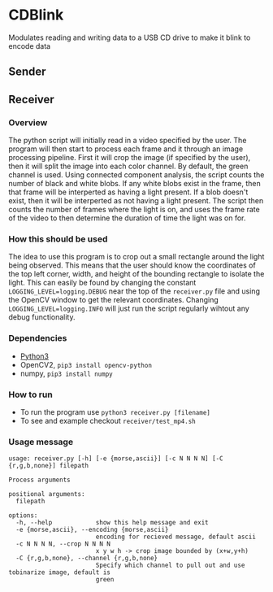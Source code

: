# CDBlink
Modulates reading and writing data to a USB CD drive to make it blink to encode data

## Sender

## Receiver

### Overview
The python script will initially read in a video specified by the user. The
program will then start to process each frame and it through an
image processing pipeline. First it will crop the image (if
specified by the user), then it will split the image into each color channel.
By default, the green channel is used. Using connected component analysis, the
script counts the number of black and white blobs. If any white blobs exist in
the frame, then that frame will be interperted as having a light present. If a
blob doesn't exist, then it will be interperted as not having a light present.
The script then counts the number of frames where the light is on, and uses the
frame rate of the video to then determine the duration of time the light was on
for.

### How this should be used
The idea to use this program is to crop out a small rectangle around the light
being observed. This means that the user should know the coordinates of the
top left corner, width, and height of the bounding rectangle to isolate the
light. This can easily be found by changing the constant
`LOGGING_LEVEL=logging.DEBUG` near the top of the `receiver.py` file and 
using the OpenCV window to get the relevant coordinates. Changing
`LOGGING_LEVEL=logging.INFO` will just run the script regularly wihtout any
debug functionality.  

### Dependencies
- [Python3](https://www.python.org/downloads/)
- OpenCV2, `pip3 install opencv-python`
- numpy, `pip3 install numpy`

### How to run
- To run the program use `python3 receiver.py [filename]`
- To see and example checkout `receiver/test_mp4.sh` 

### Usage message
```
usage: receiver.py [-h] [-e {morse,ascii}] [-c N N N N] [-C {r,g,b,none}] filepath

Process arguments

positional arguments:
  filepath

options:
  -h, --help            show this help message and exit
  -e {morse,ascii}, --encoding {morse,ascii}
                        encoding for recieved message, default ascii
  -c N N N N, --crop N N N N
                        x y w h -> crop image bounded by (x+w,y+h)
  -C {r,g,b,none}, --channel {r,g,b,none}
                        Specify which channel to pull out and use tobinarize image, default is
                        green
```

